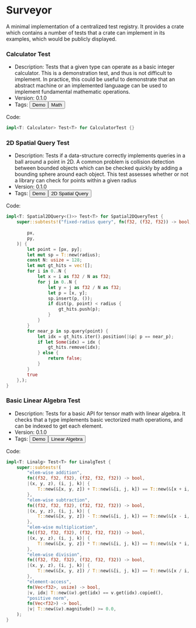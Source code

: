 # Surveyor

A minimal implementation of a centralized test registry.
It provides a crate which contains a number of tests that a crate can implement in its examples,
which would be publicly displayed.


### Calculator Test

- Description: Tests that a given type can operate as a basic integer calculator. This is a demonstration test, and thus is not difficult to implement. In practice, this could be useful to demonstrate that an abstract machine or an implemented languaage  can be used to implement fundamental mathematic operations.
- Version: 0.1.0
- Tags: <button>Demo</button><button>Math</button>

Code:
```rust
impl<T: Calculator> Test<T> for CalculatorTest {}
```

### 2D Spatial Query Test

- Description: Tests if a data-structure correctly implements queries in a ball around a
        point in 2D. A common problem is collision detection between bounded objects which can
        be checked quickly by adding a bounding sphere around each object. This test assesses
        whether or not a library can check for points within a given radius
- Version: 0.1.0
- Tags: <button>Demo</button><button>2D Spatial Query</button>

Code:
```rust
impl<T: Spatial2DQuery<()>> Test<T> for Spatial2DQueryTest {
    super::subtests!("fixed-radius query", fn(f32, (f32, f32)) -> bool, |radius,
                                                                         (
        px,
        py,
    )| {
        let point = [px, py];
        let mut sp = T::new(radius);
        const N: usize = 128;
        let mut gt_hits = vec![];
        for i in 0..N {
            let x = i as f32 / N as f32;
            for j in 0..N {
                let y = j as f32 / N as f32;
                let p = [x, y];
                sp.insert(p, ());
                if dist(p, point) < radius {
                    gt_hits.push(p);
                }
            }
        }
        for near_p in sp.query(point) {
            let idx = gt_hits.iter().position(|&p| p == near_p);
            if let Some(idx) = idx {
                gt_hits.remove(idx);
            } else {
                return false;
            }
        }
        true
    },);
}
```

### Basic Linear Algebra Test

- Description: Tests for a basic API for tensor math with linear algebra. It checks that
        a type implements basic vectorized math operations, and can be indexed to get each
        element.
- Version: 0.1.0
- Tags: <button>Demo</button><button>Linear Algebra</button>

Code:
```rust
impl<T: Linalg> Test<T> for LinalgTest {
    super::subtests!(
        "elem-wise addition",
        fn((f32, f32, f32), (f32, f32, f32)) -> bool,
        |(x, y, z), (i, j, k)| {
            T::new(&[x, y, z]) + T::new(&[i, j, k]) == T::new(&[x + i, y + j, z + k])
        },
        "elem-wise subtraction",
        fn((f32, f32, f32), (f32, f32, f32)) -> bool,
        |(x, y, z), (i, j, k)| {
            T::new(&[x, y, z]) - T::new(&[i, j, k]) == T::new(&[x - i, y - j, z - k])
        },
        "elem-wise multiplication",
        fn((f32, f32, f32), (f32, f32, f32)) -> bool,
        |(x, y, z), (i, j, k)| {
            T::new(&[x, y, z]) * T::new(&[i, j, k]) == T::new(&[x * i, y * j, z * k])
        },
        "elem-wise division",
        fn((f32, f32, f32), (f32, f32, f32)) -> bool,
        |(x, y, z), (i, j, k)| {
            T::new(&[x, y, z]) / T::new(&[i, j, k]) == T::new(&[x / i, y / j, z / k])
        },
        "element-access",
        fn(Vec<f32>, usize) -> bool,
        |v, idx| T::new(&v).get(idx) == v.get(idx).copied(),
        "positive norm",
        fn(Vec<f32>) -> bool,
        |v| T::new(&v).magnitude() >= 0.0,
    );
}
```
